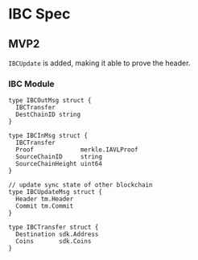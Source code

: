 # IBC Spec

## MVP2

`IBCUpdate` is added, making it able to prove the header.

### IBC Module

```golang
type IBCOutMsg struct {
  IBCTransfer
  DestChainID string
}

type IBCInMsg struct {
  IBCTransfer
  Proof             merkle.IAVLProof
  SourceChainID     string
  SourceChainHeight uint64
}

// update sync state of other blockchain
type IBCUpdateMsg struct {
  Header tm.Header
  Commit tm.Commit
}

type IBCTransfer struct {
  Destination sdk.Address
  Coins       sdk.Coins
}
```
